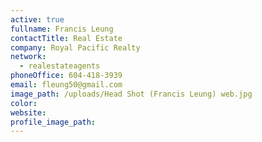 ```yaml
---
active: true
fullname: Francis Leung
contactTitle: Real Estate
company: Royal Pacific Realty
network:
  - realestateagents
phoneOffice: 604-418-3939
email: fleung50@gmail.com
image_path: /uploads/Head Shot (Francis Leung) web.jpg
color:
website:
profile_image_path:
---
```



